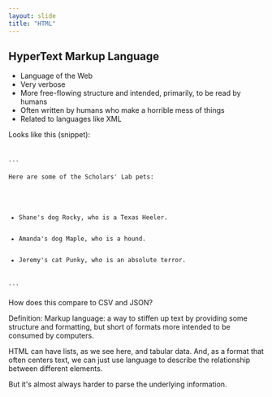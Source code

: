 ```yaml
---
layout: slide
title: "HTML"
---
```


## HyperText Markup Language

- Language of the Web
- Very verbose
- More free-flowing structure and intended, primarily, to be read by humans
- Often written by humans who make a horrible mess of things
- Related to languages like XML

Looks like this (snippet):
<pre><code data-trim data-noescape>
<main role="main" id="main">
```
<p>Here are some of the Scholars' Lab pets:</p>
<ul>
    <li>Shane's dog Rocky, who is a Texas Heeler.</li>
    <li>Amanda's dog Maple, who is a hound.</li>
    <li>Jeremy's cat Punky, who is an absolute terror.</li>
</ul>
```
</code></pre>

<aside markdown="1" class="notes">
How does this compare to CSV and JSON?

Definition: Markup language: a way to stiffen up text by providing some structure and formatting, but short of formats more intended to be consumed by computers.

HTML can have lists, as we see here, and tabular data. And, as a format that often centers text, we can just use language to describe the relationship between different elements.

But it's almost always harder to parse the underlying information.
</aside>